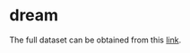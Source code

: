 # dream


The full dataset can be obtained from this [link](https://physionet.org/files/dreamt/2.0.0/).
